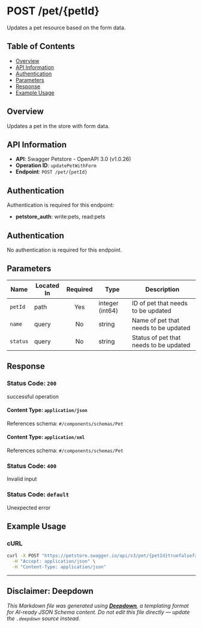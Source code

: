# POST /pet/{petId}

Updates a pet resource based on the form data.

## Table of Contents

- [Overview](#overview)
- [API Information](#api-information)
- [Authentication](#authentication)
- [Parameters](#parameters)
- [Response](#response)
- [Example Usage](#example-usage)

## Overview

Updates a pet in the store with form data.

## API Information

- **API**: Swagger Petstore - OpenAPI 3.0 (v1.0.26)
- **Operation ID**: `updatePetWithForm`
- **Endpoint**: `POST /pet/{petId}`

## Authentication

Authentication is required for this endpoint:

- **petstore_auth**: write:pets, read:pets
## Authentication

No authentication is required for this endpoint.

## Parameters

| Name | Located In | Required | Type | Description |
|------|------------|:--------:|------|-------------|
| `petId` | path | Yes | integer (int64) | ID of pet that needs to be updated |
| `name` | query | No | string | Name of pet that needs to be updated |
| `status` | query | No | string | Status of pet that needs to be updated |

## Response

### Status Code: `200`

successful operation


#### Content Type: `application/json`


References schema: `#/components/schemas/Pet`

#### Content Type: `application/xml`


References schema: `#/components/schemas/Pet`
### Status Code: `400`

Invalid input

### Status Code: `default`

Unexpected error


## Example Usage

### cURL

```bash
curl -X POST "https://petstore.swagger.io/api/v3/pet/{petId}truefalsefalse" \
  -H "Accept: application/json" \
  -H "Content-Type: application/json"
```

---

## Disclaimer: Deepdown

_This Markdown file was generated using [**Deepdown**](https://github.com/deepgram/deepdown), a templating format for AI-ready JSON Schema content._
_Do not edit this file directly — update the `.deepdown` source instead._